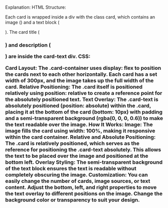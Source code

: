 Explanation:
HTML Structure:

Each card is wrapped inside a div with the class card, which contains an image (<img>) and a text block (<div class="card-text">).
The card title (<h3>) and description (<p>) are inside the card-text div.
CSS:

Card Layout: The .card-container uses display: flex to position the cards next to each other horizontally. Each card has a set width of 300px, and the image takes up the full width of the card.
Relative Positioning: The .card itself is positioned relatively using position: relative to create a reference point for the absolutely positioned text.
Text Overlay: The .card-text is absolutely positioned (position: absolute) within the .card, placing it at the bottom of the card (bottom: 10px) with padding and a semi-transparent background (rgba(0, 0, 0, 0.6)) to make the text readable over the image.
How It Works:
Image: The image fills the card using width: 100%, making it responsive within the card container.
Relative and Absolute Positioning: The .card is relatively positioned, which serves as the reference for positioning the .card-text absolutely. This allows the text to be placed over the image and positioned at the bottom left.
Overlay Styling: The semi-transparent background of the text block ensures the text is readable without completely obscuring the image.
Customization:
You can easily change the number of cards, image sources, or text content.
Adjust the bottom, left, and right properties to move the text overlay to different positions on the image.
Change the background color or transparency to suit your design.
